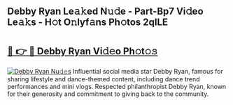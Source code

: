 ## Debby Ryan Le𝚊𝚔ed N𝚞𝚍e - Part-Bp7 Vi𝚍eo Le𝚊𝚔s - H𝚘t O𝚗lyf𝚊ns Ph𝚘tos 2qILE

# <h2><a href="http://hffu90.feru.top/?c=Debby+Ryan">🔗 👉 🔴 Debby Ryan Vi𝚍𝚎o Ph𝚘t𝚘𝚜</a></h2>

[![Debby Ryan Nu𝚍𝚎s](https://i.imgur.com/0TWrTi3.gif)](http://hffu90.feru.top/?c=Debby+Ryan)
Influential social media star Debby Ryan, famous for sharing lifestyle and dance-themed content, including dance trend performances and mini vlogs. Respected philanthropist Debby Ryan, known for their generosity and commitment to giving back to the community. 
